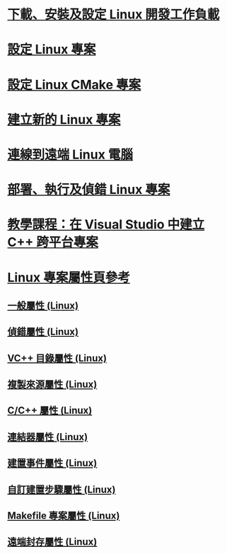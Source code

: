 # [下載、安裝及設定 Linux 開發工作負載](download-install-and-setup-the-linux-development-workload.md)
# [設定 Linux 專案](configure-a-linux-project.md)
# [設定 Linux CMake 專案](cmake-linux-project.md)
# [建立新的 Linux 專案](create-a-new-linux-project.md)
# [連線到遠端 Linux 電腦](connect-to-your-remote-linux-computer.md)
# [部署、執行及偵錯 Linux 專案](deploy-run-and-debug-your-linux-project.md)
# [教學課程：在 Visual Studio 中建立 C++ 跨平台專案](../build/get-started-linux-cmake.md)
# [Linux 專案屬性頁參考](prop-pages-linux.md)
## [一般屬性 (Linux)](prop-pages/general-linux.md)
## [偵錯屬性 (Linux)](prop-pages/debugging-linux.md)
## [VC++ 目錄屬性 (Linux)](prop-pages/directories-linux.md)
## [複製來源屬性 (Linux)](prop-pages/copy-sources-project.md)
## [C/C++ 屬性 (Linux)](prop-pages/c-cpp-linux.md)
## [連結器屬性 (Linux)](prop-pages/linker-linux.md)
## [建置事件屬性 (Linux)](prop-pages/build-events-linux.md)
## [自訂建置步驟屬性 (Linux)](prop-pages/custom-build-step-linux.md)
## [Makefile 專案屬性 (Linux)](prop-pages/makefile-linux.md)
## [遠端封存屬性 (Linux)](prop-pages/remote-ar-linux.md)
